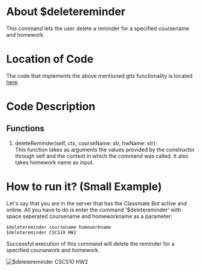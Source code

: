 # About $deletereminder
This command lets the user delete a reminder for a specified coursename and homework. 

# Location of Code
The code that implements the above mentioned gits functionality is located [here](https://github.com/War-Keeper/ClassMateBot/blob/main/cogs/deadline.py).

# Code Description
## Functions
1. deleteReminder(self, ctx, courseName: str, hwName: str): <br>
This function takes as arguments the values provided by the constructor through self and the context in which the command was called. It also takes homework name as input.

# How to run it? (Small Example)
Let's say that you are in the server that has the Classmate Bot active and online. All you have to do is 
enter the command '$deletereminder' with space seperated coursename and homeworkname as a parameter:

```
$deletereminder coursename homeworkname
$deletereminder CSC510 HW2
```
Successful execution of this command will delete the reminder for a specified coursework and homework.

![$deletereminder CSC510 HW2](https://github.com/War-Keeper/ClassMateBot/blob/main/data/media/deletereminder.gif)